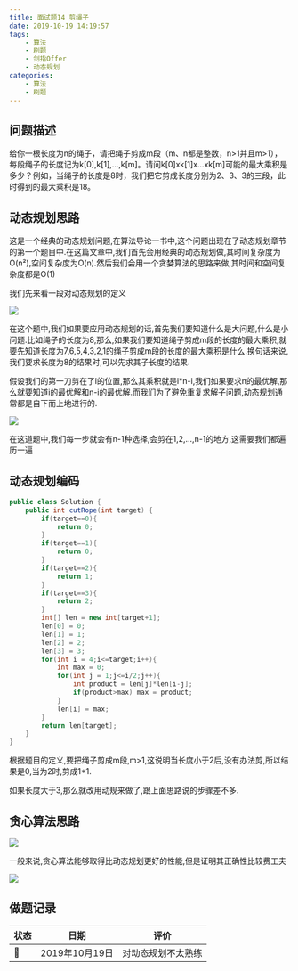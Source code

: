 ```yaml
---
title: 面试题14 剪绳子
date: 2019-10-19 14:19:57
tags:
	- 算法
	- 刷题
	- 剑指Offer
	- 动态规划
categories:
	- 算法
	- 刷题
---
```


## 问题描述

 给你一根长度为n的绳子，请把绳子剪成m段（m、n都是整数，n>1并且m>1），每段绳子的长度记为k[0],k[1],...,k[m]。请问k[0]xk[1]x...xk[m]可能的最大乘积是多少？例如，当绳子的长度是8时，我们把它剪成长度分别为2、3、3的三段，此时得到的最大乘积是18。 

<!--more-->

## 动态规划思路

这是一个经典的动态规划问题,在算法导论一书中,这个问题出现在了动态规划章节的第一个题目中.在这篇文章中,我们首先会用经典的动态规划做,其时间复杂度为O(n²),空间复杂度为O(n).然后我们会用一个贪婪算法的思路来做,其时间和空间复杂度都是O(1)

我们先来看一段对动态规划的定义

![](http://imageblog.boyn.top/201910191505_617.png)

在这个题中,我们如果要应用动态规划的话,首先我们要知道什么是大问题,什么是小问题.比如绳子的长度为8,那么,如果我们要知道绳子剪成m段的长度的最大乘积,就要先知道长度为7,6,5,4,3,2,1的绳子剪成m段的长度的最大乘积是什么.换句话来说,我们要求长度为8的结果时,可以先求其子长度的结果.

假设我们的第一刀剪在了i的位置,那么其乘积就是i*n-i,我们如果要求n的最优解,那么就要知道i的最优解和n-i的最优解.而我们为了避免重复求解子问题,动态规划通常都是自下而上地进行的.

![](http://imageblog.boyn.top/201910191516_429.png)

在这道题中,我们每一步就会有n-1种选择,会剪在1,2,...,n-1的地方,这需要我们都遍历一遍

## 动态规划编码

```java
public class Solution {
    public int cutRope(int target) {
        if(target==0){
            return 0;
        }
        if(target==1){
            return 0;
        }
        if(target==2){
            return 1;
        }
        if(target==3){
            return 2;
        }
        int[] len = new int[target+1];
        len[0] = 0;
        len[1] = 1;
        len[2] = 2;
        len[3] = 3;
        for(int i = 4;i<=target;i++){
            int max = 0;
            for(int j = 1;j<=i/2;j++){
                int product = len[j]*len[i-j];
                if(product>max) max = product;
            }
            len[i] = max;
        }
        return len[target];
    }
}
```

根据题目的定义,要把绳子剪成m段,m>1,这说明当长度小于2后,没有办法剪,所以结果是0,当为2时,剪成1*1.

如果长度大于3,那么就改用动规来做了,跟上面思路说的步骤差不多.

## 贪心算法思路

![](http://imageblog.boyn.top/201910191532_827.png)

一般来说,贪心算法能够取得比动态规划更好的性能,但是证明其正确性比较费工夫

![](http://imageblog.boyn.top/201910191543_705.png)

## 做题记录

| 状态 | 日期           | 评价               |
| ---- | -------------- | ------------------ |
| 💪    | 2019年10月19日 | 对动态规划不太熟练 |